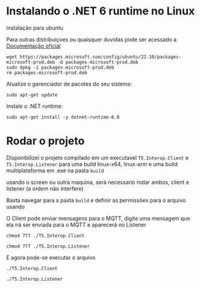 # Instalando o .NET 6 runtime no Linux

instalação para ubuntu

Para outras distribuiçoes ou quaisquer duvidas pode ser acessado a [Documentação oficial](https://learn.microsoft.com/pt-br/dotnet/core/install/linux)



```
wget https://packages.microsoft.com/config/ubuntu/22.10/packages-microsoft-prod.deb -O packages-microsoft-prod.deb
sudo dpkg -i packages-microsoft-prod.deb
rm packages-microsoft-prod.deb
```

Atualize o gerenciador de pacotes do seu sistema:


```
sudo apt-get update
```

Instale o .NET runtime:

```
sudo apt-get install -y dotnet-runtime-6.0
```

# Rodar o projeto

Disponibilizei o projeto compilado em um executavel ``T5.Interop.Client`` e ``T5.Interop.Listener``  para uma build linux-x64, linux-arm e uma build multiplataforma em .exe na pasta ``build``

usando o screen ou outra maquina, será necessario rodar ambos, client e listener (a ordem não interfere)

Basta navegar para a pasta ``build`` e definir as permissões para o arquivo usando 

O Client pode enviar mensagens para o MQTT, digite uma mensagem que ela irá ser enviada para o MQTT e aparecerá no Listener

```
chmod 777 ./T5.Interop.Client
```
```
chmod 777 ./T5.Interop.Listener
```

E agora pode-se executar o arquivo
```
./T5.Interop.Client
```
```
./T5.Interop.Listener
```
